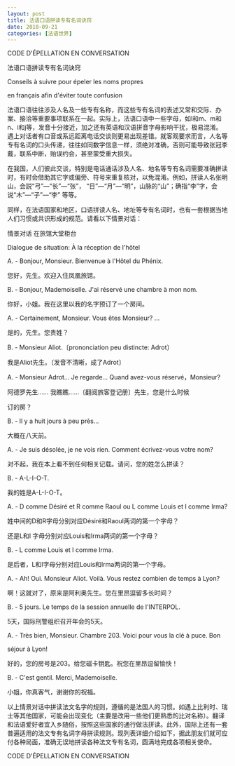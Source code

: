 ```yaml
---
layout: post
title: 法语口语拼读专有名词诀窍
date: 2010-09-21
categories: [法语世界]  
---
```




CODE D'ÉPELLATION EN CONVERSATION

法语口语拼读专有名词诀窍

Conseils à suivre pour épeler les noms propres

en français afin d'éviter toute confusion

法语口语往往涉及人名及一些专有名称，而这些专有名词的表述又常和交际、办案、接洽等重要事项联系在一起。实际上，法语口语中一些字母，如l和m、m和n、i和j等，发音十分接近，加之还有英语和汉语拼音字母影响干扰，极易混淆。遇上对话者有口音或系远距离电话交谈则更易出现差错。就客观要求而言，人名等专有名词的口头传递，往往如同数字信息一样，须绝对准确，否则可能导致张冠李戴，联系中断，贻误约会，甚至蒙受重大损失。

在我国，人们彼此交谈，特别是电话通话涉及人名、地名等专有名词需要准确拼读时，有时会借助其它字或偏旁、符号来重复核对，以免混淆。例如，拼读人名张明山，会説“弓”—“长”—“张”， “日”—“月”—“明”，山脉的“山”；确指“李”字，会说“木”—“子”—“李” 等等。

同样，在法语国家和地区，口语拼读人名、地址等专有名词时，也有一套根据当地人们习惯或共识形成的规范。请看以下情景对话：

情景对话 在旅馆大堂柜台

Dialogue de situation: À la réception de l'hôtel

A. - Bonjour, Monsieur. Bienvenue à l'Hôtel du Phénix.

您好，先生。欢迎入住凤凰旅馆。

B. - Bonjour, Mademoiselle. J'ai réservé une chambre à mon nom.

你好，小姐。我在这里以我的名字预订了一个房间。

A. - Certainement, Monsieur. Vous êtes Monsieur? ...

是的，先生。您贵姓？

B. - Monsieur Aliot.〔prononciation peu distincte: Adrot〕

我是Aliot先生。〔发音不清晰，成了Adrot〕

A. - Monsieur Adrot... Je regarde... Quand avez-vous réservé，Monsieur?

阿德罗先生…… 我瞧瞧……〔翻阅旅客登记册〕先生，您是什么时候

订的房？

B. - Il y a huit jours à peu près...

大概在八天前。

A. - Je suis désolée, je ne vois rien. Comment écrivez-vous votre nom?

对不起，我在本上看不到任何相关记载。请问，您的姓怎么拼读？

B. - A-L-I-O-T.

我的姓是A-L-I-O-T。

A. - D comme Désiré et R comme Raoul ou L comme Louis et I comme Irma?

姓中间的D和R字母分别对应Désiré和Raoul两词的第一个字母？

还是L和I 字母分别对应Louis和Irma两词的第一个字母？

B. - L comme Louis et I comme Irma.

是后者，L和I字母分别对应Louis和Irma两词的第一个字母。

A. - Ah! Oui. Monsieur Aliot. Voilà. Vous restez combien de temps à Lyon?

啊！这就对了，原来是阿利奥先生。您在里昂逗留多长时间？

B. - 5 jours. Le temps de la session annuelle de l'INTERPOL.

5天，国际刑警组织召开年会的5天。

A. - Très bien, Monsieur. Chambre 203. Voici pour vous la clé à puce. Bon

séjour à Lyon!

好的，您的房号是203。给您磁卡钥匙。祝您在里昂逗留愉快！

B. - C'est gentil. Merci, Mademoiselle.

小姐，你真客气，谢谢你的祝福。

以上情景对话中拼读法文名字的规则，遵循的是法国人的习惯。如遇上比利时、瑞士等其他国家，可能会出现变化（主要是改用一些他们更熟悉的比对名称）。翻译和法语爱好者宜入乡随俗，按照这些国家的通行做法拼读。此外，国际上还有一套普遍适用的法文专有名词字母拼读规则。现列表详细介绍如下，据此朋友们就可应付各种局面，准确无误地拼读各种法文专有名词，圆满地完成各项相关使命。

CODE D'ÉPELLATION EN CONVERSATION

